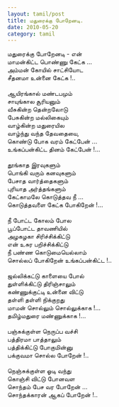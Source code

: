 ```yaml
---
layout: tamil/post
title: மதுரைக்கு போறேனடி.
date: 2010-05-20
category: tamil
---
```


மதுரைக்கு போறேனடி - என்<br/>
மாமன்கிட்ட பொண்ணு கேட்க ...<br/>
அம்மன் கோயில் சாட்சியோட<br/>
சீதனமா உன்னை கேட்க !..<br/>
<br/>
ஆயிரங்கால் மண்டபமும்<br/>
சாயுங்கால சூரியனும்<br/>
வீசுகின்ற தென்றலோடு<br/>
பேசுகின்ற மல்லிகையும்<br/>
வாழ்கின்ற மதுரையில<br/>
வாழ்ந்து வந்த தேவதையை,<br/>
கொண்டு போக வரம் கேட்பேன் ...<br/>
உங்கப்பன்கிட்ட தினம் கேட்பேன் !...<br/>
<br/>
தூங்காத இரவுகளும்<br/>
பொங்கி வரும் கனவுகளும்<br/>
பேசாத வார்த்தைகளும்<br/>
புரியாத அர்த்தங்களும்<br/>
கேட்காமலே கொடுத்தவ நீ ...<br/>
கொடுத்தவளை கேட்க போகிறேன் !...<br/>
<br/>
நீ போட்ட கோலம் போல<br/>
பூப்போட்ட தாவணியில்<br/>
அழகழகா சிரிச்சிக்கிட்டு<br/>
என் உசுர பறிச்சிக்கிட்டு<br/>
நீ பண்ண கொடுமையெல்லாம்<br/>
சொல்லப் போகிறேன் உங்கப்பன்கிட்ட !..<br/>
<br/>
ஜல்லிக்கட்டு காளையை போல்<br/>
துள்ளிக்கிட்டு திரிஞ்சாலும்<br/>
கண்ணுக்குட்டி உன்னை விட்டு<br/>
தள்ளி தள்ளி நிக்குறது<br/>
மாமன் சொல்லும் சொல்லுக்காக !...<br/>
தமிழ்மதுரை மண்ணுக்காக !...<br/>
<br/>
பஞ்சுக்குள்ள நெருப்ப வச்சி<br/>
பத்திரமா பாத்தாலும்<br/>
பத்திக்கிட்டு போகுமின்னு<br/>
பக்குவமா சொல்ல போறேன் !..<br/>
<br/>
நெஞ்சுக்குள்ள ஓடி வந்து<br/>
கொஞ்சி விட்டு போனவள<br/>
சொந்தம் பேச வர போறேன் ...<br/>
சொந்தக்காரன் ஆகப் போறேன் !..<br/>
<br/>
